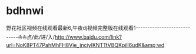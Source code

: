 # bdhnwi
野花社区视频在线观看最新6,午夜dj视频完整版在线观看1----------------------------⛵⛵点/此/进/入/http://www.baidu.com/link?url=NoK8PT47PahMhFH8Vie_jnciyIKNTTtVBQKpill6udK&amp;wd
